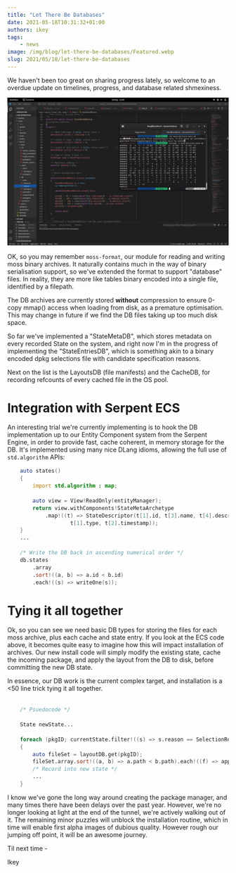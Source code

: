 ```yaml
---
title: "Let There Be Databases"
date: 2021-05-18T10:31:32+01:00
authors: ikey
tags:
	- news
image: /img/blog/let-there-be-databases/Featured.webp
slug: 2021/05/18/let-there-be-databases
---
```


We haven't been too great on sharing progress lately, so welcome to an overdue update on
timelines, progress, and database related shmexiness.

<!--truncate-->

![Emerging DB design](/img/blog/let-there-be-databases/Featured.webp)

OK, so you may remember `moss-format`, our module for reading and writing moss binary archives.
It naturally contains much in the way of binary serialisation support, so we've extended the
format to support "database" files. In reality, they are more like tables binary encoded into
a single file, identified by a filepath.

The DB archives are currently stored **without** compression to ensure 0-copy mmap() access
when loading from disk, as a premature optimisation. This may change in future if we find the
DB files taking up too much disk space.

So far we've implemented a "StateMetaDB", which stores metadata on every recorded State on
the system, and right now I'm in the progress of implementing the "StateEntriesDB", which is
something akin to a binary encoded dpkg selections file with candidate specification reasons.

Next on the list is the LayoutsDB (file manifests) and the CacheDB, for recording refcounts
of every cached file in the OS pool.

# Integration with Serpent ECS

An interesting trial we're currently implementing is to hook the DB implementation up to
our Entity Component system from the Serpent Engine, in order to provide fast, cache coherent,
in memory storage for the DB. It's implemented using many nice DLang idioms, allowing the full
use of `std.algorithm` APIs:

```d
    auto states()
    {
        import std.algorithm : map;

        auto view = View!ReadOnly(entityManager);
        return view.withComponents!StateMetaArchetype
            .map!((t) => StateDescriptor(t[1].id, t[3].name, t[4].description,
                    t[1].type, t[2].timestamp));
    }
    ...
    
	/* Write the DB back in ascending numerical order */
	db.states
		.array
		.sort!((a, b) => a.id < b.id)
		.each!((s) => writeOne(s));
```

# Tying it all together

Ok, so you can see we need basic DB types for storing the files for each moss archive, plus each
cache and state entry. If you look at the ECS code above, it becomes quite easy to imagine how this
will impact installation of archives. Our new install code will simply modify the existing state,
cache the incoming package, and apply the layout from the DB to disk, before committing the new
DB state.

In essence, our DB work is the current complex target, and installation is a <50 line trick
tying it all together.

```d

	/* Psuedocode */
	
	State newState...

	foreach (pkgID; currentState.filter!((s) => s.reason == SelectionReason.Explicit))
	{
		auto fileSet = layoutDB.get(pkgID);
		fileSet.array.sort!((a, b) => a.path < b.path).each!((f) => applyLayout(f));
		/* Record into new state */
		...
	}
```

I know we've gone the long way around creating the package manager, and many times there have
been delays over the past year. However, we're no longer looking at light at the end of the
tunnel, we're actively walking out of it. The remaining minor puzzles will unblock the
installation routine, which in time will enable first alpha images of dubious quality.
However rough our jumping off point, it will be an awesome journey.

Til next time - 

 Ikey

